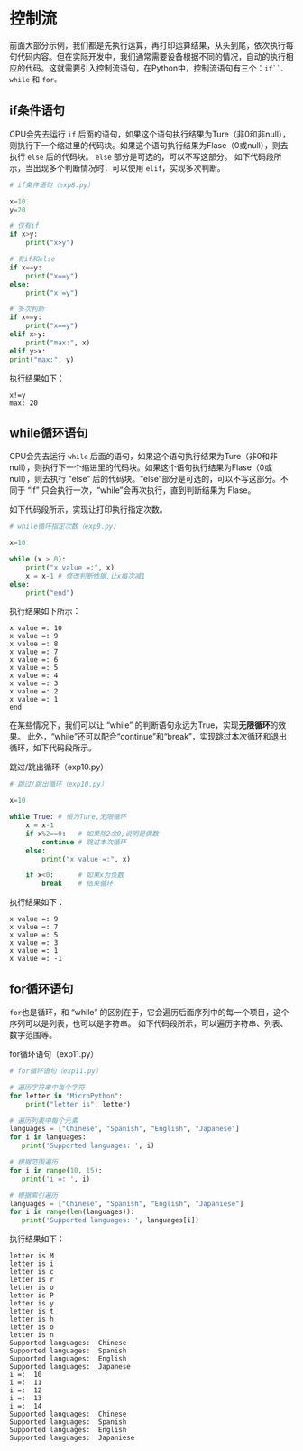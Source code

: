 # 控制流

前面大部分示例，我们都是先执行运算，再打印运算结果，从头到尾，依次执行每句代码内容。但在实际开发中，我们通常需要设备根据不同的情况，自动的执行相应的代码。这就需要引入控制流语句，在Python中，控制流语句有三个：`if``、while` 和 `for。`

## if条件语句

CPU会先去运行 `if` 后面的语句，如果这个语句执行结果为Ture（非0和非null），则执行下一个缩进里的代码块。如果这个语句执行结果为Flase（0或null），则去执行 `else` 后的代码块。 `else` 部分是可选的，可以不写这部分。
如下代码段所示，当出现多个判断情况时，可以使用 `elif`，实现多次判断。


```python
# if条件语句（exp8.py）

x=10
y=20 

# 仅有if
if x>y:
    print("x>y")

# 有if和else
if x==y:
    print("x==y")
else:
    print("x!=y")

# 多次判断
if x==y:
    print("x==y")
elif x>y:
    print("max:", x)
elif y>x:
print("max:", y)

```

执行结果如下：


```shell
x!=y
max: 20
```

## while循环语句

CPU会先去运行 `while` 后面的语句，如果这个语句执行结果为Ture（非0和非null），则执行下一个缩进里的代码块。如果这个语句执行结果为Flase（0或null），则去执行 “else” 后的代码块。“else”部分是可选的，可以不写这部分。不同于 “if” 只会执行一次，“while”会再次执行，直到判断结果为 Flase。

如下代码段所示，实现让打印执行指定次数。


```python
# while循环指定次数（exp9.py）

x=10

while (x > 0):
    print("x value =:", x)
    x = x-1 # 修改判断依据,让x每次减1
else:
    print("end")
```

执行结果如下所示：

```shell
x value =: 10
x value =: 9
x value =: 8
x value =: 7
x value =: 6
x value =: 5
x value =: 4
x value =: 3
x value =: 2
x value =: 1
end
```

在某些情况下，我们可以让 “while” 的判断语句永远为True，实现**无限循环**的效果。
此外，“while”还可以配合“continue”和“break”，实现跳过本次循环和退出循环，如下代码段所示。

跳过/跳出循环（exp10.py）

```python
# 跳过/跳出循环（exp10.py）

x=10

while True: # 恒为Ture,无限循环
    x = x-1 
    if x%2==0:   # 如果除2余0,说明是偶数
        continue # 跳过本次循环
    else:
        print("x value =:", x)

    if x<0:      # 如果x为负数
        break    # 结束循环
```

执行结果如下：

```shell
x value =: 9
x value =: 7
x value =: 5
x value =: 3
x value =: 1
x value =: -1
```

## for循环语句

`for`也是循环，和 “while” 的区别在于，它会遍历后面序列中的每一个项目，这个序列可以是列表，也可以是字符串。
如下代码段所示，可以遍历字符串、列表、数字范围等。

for循环语句（exp11.py）

```python
# for循环语句（exp11.py）

# 遍历字符串中每个字符
for letter in "MicroPython":
    print("letter is", letter)

# 遍历列表中每个元素
languages = ["Chinese", "Spanish", "English", "Japanese"]
for i in languages:        
   print('Supported languages: ', i)

# 根据范围遍历
for i in range(10, 15):        
   print('i =: ', i)

# 根据索引遍历
languages = ["Chinese", "Spanish", "English", "Japaniese"]
for i in range(len(languages)):        
   print('Supported languages: ', languages[i])

```

执行结果如下：

```shell
letter is M
letter is i
letter is c
letter is r
letter is o
letter is P
letter is y
letter is t
letter is h
letter is o
letter is n
Supported languages:  Chinese
Supported languages:  Spanish
Supported languages:  English
Supported languages:  Japanese
i =:  10
i =:  11
i =:  12
i =:  13
i =:  14
Supported languages:  Chinese
Supported languages:  Spanish
Supported languages:  English
Supported languages:  Japaniese

```

